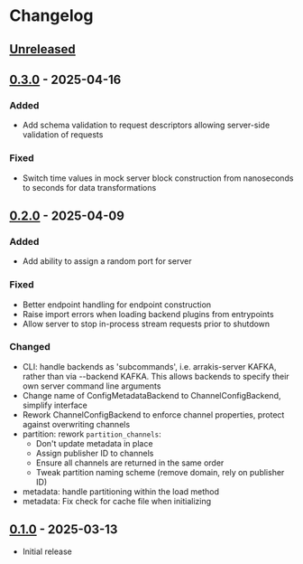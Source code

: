 # Changelog

## [Unreleased]

## [0.3.0] - 2025-04-16

### Added

- Add schema validation to request descriptors allowing server-side validation
  of requests

### Fixed

* Switch time values in mock server block construction from nanoseconds to
  seconds for data transformations

## [0.2.0] - 2025-04-09

### Added

- Add ability to assign a random port for server

### Fixed

- Better endpoint handling for endpoint construction
- Raise import errors when loading backend plugins from entrypoints
- Allow server to stop in-process stream requests prior to shutdown

### Changed

- CLI: handle backends as 'subcommands', i.e. arrakis-server KAFKA, rather than
  via --backend KAFKA. This allows backends to specify their own server command
  line arguments
- Change name of ConfigMetadataBackend to ChannelConfigBackend, simplify
  interface
- Rework ChannelConfigBackend to enforce channel properties, protect against
  overwriting channels
- partition: rework `partition_channels`:
  * Don't update metadata in place
  * Assign publisher ID to channels
  * Ensure all channels are returned in the same order
  * Tweak partition naming scheme (remove domain, rely on publisher ID)
- metadata: handle partitioning within the load method
- metadata: Fix check for cache file when initializing

## [0.1.0] - 2025-03-13

- Initial release

[unreleased]: https://git.ligo.org/ngdd/arrakis-server/-/compare/0.3.0...main
[0.3.0]: https://git.ligo.org/ngdd/arrakis-server/-/tags/0.3.0
[0.2.0]: https://git.ligo.org/ngdd/arrakis-server/-/tags/0.2.0
[0.1.0]: https://git.ligo.org/ngdd/arrakis-server/-/tags/0.1.0
